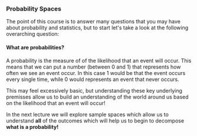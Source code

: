 ### Probability Spaces

The point of this course is to answer many questions that you may have about probability and statistics, but to start let's take a look at the following overarching question:


#### What are probabilities?

A probability is the measure of of the likelihood that an event will occur.  This means that we can put a number (between 0 and 1) that represents how often we see an event occur.  In this case 1 would be that the event occurs every single time, while 0 would represents an event that never occurs.

This may feel excessively basic, but understanding these key underlying premisses allow us to build an understanding of the world around us based on the likelihood that an event will occur!

In the next lecture we will explore sample spaces which allow us to understand **all** of the outcomes which will help us to begin to decompose **what is a probability!**
